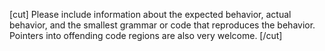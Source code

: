 [cut]
Please include information about the expected behavior, actual behavior, and the smallest grammar or code that reproduces the behavior. Pointers into offending code regions are also very welcome.
[/cut]
